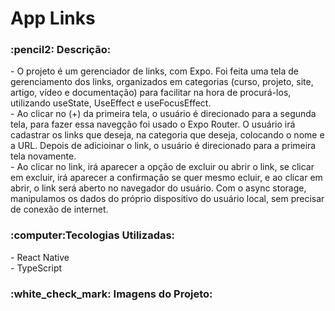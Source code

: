 <h1>App Links</h1>
<h3>:pencil2: Descrição:</h3>
<p>
- O projeto é um gerenciador de links, com Expo. Foi feita uma tela de gerenciamento dos links, organizados em categorias (curso, projeto, site, artigo, vídeo e documentação) para facilitar na hora de procurá-los, utilizando useState, UseEffect e useFocusEffect.
<br>
- Ao clicar no (+) da primeira tela, o usuário é direcionado para a segunda tela, para fazer essa navegção foi usado o Expo Router. O usuário irá cadastrar os links que deseja, na categoria que deseja, colocando o nome e a URL. Depois de adicioinar o link, o usuário é direcionado para a primeira tela novamente. 
<br>
- Ao clicar no link, irá aparecer a opção de excluir ou abrir o link, se clicar em excluir, irá aparecer a confirmação se quer mesmo ecluir, e ao clicar em abrir, o link será aberto no navegador do usuário. Com o async storage, manipulamos os dados do próprio dispositivo do usuário local, sem precisar de conexão de internet.
</p>
<h3>:computer:Tecologias Utilizadas:</h3>
- React Native
<br>
- TypeScript 
<br>
<h3>:white_check_mark: Imagens do Projeto:</h3>
<img src="" alt=""/>
